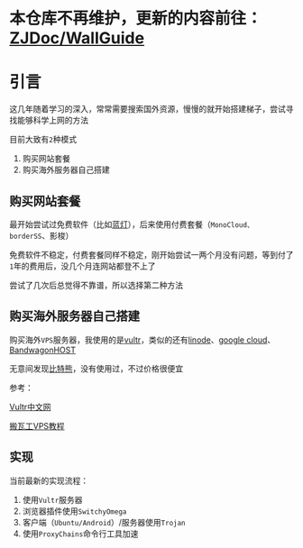 # 本仓库不再维护，更新的内容前往：[ZJDoc/WallGuide](https://github.com/ZJDoc/WallGuide)

# 引言

这几年随着学习的深入，常常需要搜索国外资源，慢慢的就开始搭建梯子，尝试寻找能够科学上网的方法

目前大致有`2`种模式

1. 购买网站套餐
2. 购买海外服务器自己搭建

## 购买网站套餐

最开始尝试过免费软件（比如[蓝灯](https://www.logcg.com/archives/1276.html)），后来使用付费套餐（`MonoCloud、borderSS`、影梭）

免费软件不稳定，付费套餐同样不稳定，刚开始尝试一两个月没有问题，等到付了`1`年的费用后，没几个月连网站都登不上了

尝试了几次后总觉得不靠谱，所以选择第二种方法

## 购买海外服务器自己搭建

购买海外`VPS`服务器，我使用的是[vultr](https://www.vultr.com/)，类似的还有[linode](https://www.linode.com)、[google cloud](https://cloud.google.com/)、[BandwagonHOST](https://bwh8.net/)

无意间发现[比特熊](https://bitbear.net/)，没有使用过，不过价格很便宜

参考：

[Vultr中文网](https://www.cnvultr.com/)

[搬瓦工VPS教程](https://www.bandwagonhost.net/readme)

## 实现

当前最新的实现流程：

1. 使用`Vultr`服务器
2. 浏览器插件使用`SwitchyOmega`
3. 客户端（`Ubuntu/Android`）/服务器使用`Trojan`
4. 使用`ProxyChains`命令行工具加速